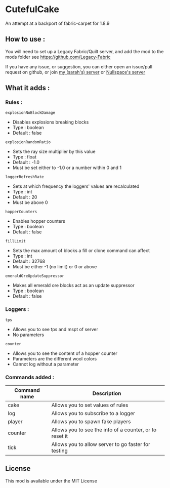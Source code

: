 # CutefulCake
An attempt at a backport of fabric-carpet for 1.8.9

## How to use :
You will need to set up a Legacy Fabric/Quilt server, and add the mod to the mods folder
see https://github.com/Legacy-Fabric

If you have any issue, or suggestion, you can either open an issue/pull request on github, or join [my (sarah's) server](https://discord.gg/FCQrwXy) or [Nullspace's server](https://discord.gg/VS4dM2B)

## What it adds :

### Rules :
`explosionNoBlockDamage`
* Disables explosions breaking blocks
* Type : boolean
* Default : false

`explosionRandomRatio`
* Sets the ray size multiplier by this value
* Type : float
* Default : -1.0
* Must be set either to -1.0 or a number within 0 and 1

`loggerRefreshRate`
* Sets at which frequency the loggers' values are recalculated
* Type : int
* Default : 20
* Must be above 0

`hopperCounters`
* Enables hopper counters
* Type : boolean
* Default : false

`fillLimit`
* Sets the max amount of blocks a fill or clone command can affect
* Type : int
* Default : 32768
* Must be either -1 (no limit) or 0 or above

`emeraldOreUpdateSuppressor`
* Makes all emerald ore blocks act as an update suppressor
* Type : boolean
* Default : false

### Loggers :
`tps`
* Allows you to see tps and mspt of server
* No parameters

`counter`
* Allows you to see the content of a hopper counter
* Parameters are the different wool colors
* Cannot log without a parameter

### Commands added :

| Command name | Description                                             |
| ------------ | ------------------------------------------------------- |
| cake         | Allows you to set values of rules                       |
| log          | Allows you to subscribe to a logger                     |
| player       | Allows you to spawn fake players                        |
| counter      | Allows you to see the info of a counter, or to reset it |
| tick         | Allows you to allow server to go faster for testing     |

## License

This mod is available under the MIT License
